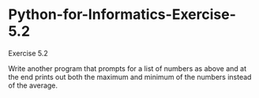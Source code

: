 # Python-for-Informatics-Exercise-5.2

Exercise 5.2

Write another program that prompts for a list of numbers as above and at the end prints out both the maximum and minimum of the numbers instead
of the average.
